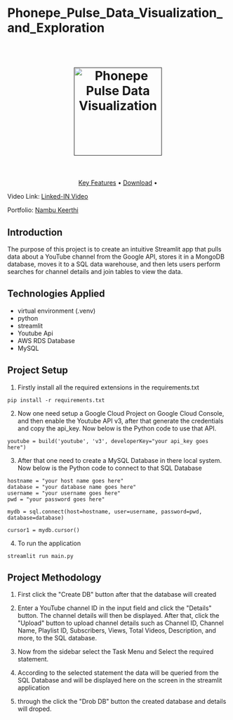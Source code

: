 <h1> Phonepe_Pulse_Data_Visualization_and_Exploration  </h1>


<h1 align="center">
  <br>
  <a href=""><img src="youtube_project.jpeg" alt="Phonepe Pulse Data Visualization" width="200"></a>
  <br>
 
  <br>
</h1>


<p align="center">
  <a href="#Introduction">Key Features</a> •
  <a href="#Technologies Applied">Download</a> •  
</p>

Video Link: [Linked-IN Video](https://www.linkedin.com/posts/keerthi-r-9b8839283_project-name-youtube-data-harvesting-and-activity-7296598343412068352-lwgY?utm_source=share&utm_medium=member_desktop&rcm=ACoAAEUARVwBltI0ri4ApeK7YzcbHxGViaHfWEM)

Portfolio: [Nambu Keerthi](https://portfolio-b5zieg8xn5nhwau5b4bhp8.streamlit.app/)

## Introduction 
The purpose of this project is to create an intuitive Streamlit app that pulls data about a YouTube channel from the Google API, stores it in a MongoDB database, moves it to a SQL data warehouse, and then lets users perform searches for channel details and join tables to view the data.



## Technologies Applied
* virtual environment (.venv)
* python
* streamlit 
* Youtube Api 
* AWS RDS Database
* MySQL


## Project Setup
1. Firstly install all the required extensions in the requirements.txt
```
pip install -r requirements.txt
```

2. Now one need setup a Google Cloud Project on Google Cloud Console, and then enable the Youtube API v3, after that generate the credentials and copy the api_key. Now below is the Python code to use that API.
```
youtube = build('youtube', 'v3', developerKey="your api_key goes here")
```

3. After that one need to create a MySQL Database in there local system. Now below is the Python code to connect to that SQL Database
```
hostname = "your host name goes here"
database = "your database name goes here"
username = "your username goes here"
pwd = "your password goes here"

mydb = sql.connect(host=hostname, user=username, password=pwd, database=database)
                   
cursor1 = mydb.cursor()
```

4. To run the application
```
streamlit run main.py
```

   
## Project Methodology

1. First click the "Create DB" button after that the database will created

2. Enter a YouTube channel ID in the input field and click the "Details" button. The channel details will then be displayed. After that, click the "Upload" button to upload channel details such as Channel ID, Channel Name, Playlist ID, Subscribers, Views, Total Videos, 
   Description, and more, to the SQL database.

3. Now from the sidebar select the Task Menu and Select the required statement.

3. According to the selected statement the data will be queried from the SQL Database and will be displayed here on the screen in the streamlit application

4. through the click the "Drob DB" button the created database and details will droped.
